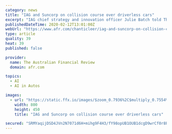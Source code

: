 ```yaml
---
category: news
title: "IAG and Suncorp on collision course over driverless cars"
excerpt: "IAG chief strategy and innovation officer Julie Batch told The Australian Financial Review's Harnessing Artificial Intelligence business breakfast in Sydney on Wednesday that driverless cars such ..."
publishedDateTime: 2020-02-12T13:01:00Z
webUrl: "https://www.afr.com/chanticleer/iag-and-suncorp-on-collision-course-over-driverless-cars-20200212-p54060"
type: article
quality: 39
heat: 39
published: false

provider:
  name: The Australian Financial Review
  domain: afr.com

topics:
  - AI
  - AI in Autos

images:
  - url: "https://static.ffx.io/images/$zoom_0.7936%2C$multiply_0.7554%2C$ratio_1.776846%2C$width_1059%2C$x_0%2C$y_10/t_crop_custom/e_sharpen:25%2Cq_85%2Cf_auto/220f2edc8b6541f881c583f650d6056bdc76cc00"
    width: 800
    height: 450
    title: "IAG and Suncorp on collision course over driverless cars"

secured: "SRMYaqijDSD4JVn2N7071d6H+mihg9F4H3/fY98opUB1OUB1dcgD9wrCf0r8PQ0TeJ0RNYESCO+nRzoW16QuO30iHjDgtuhqRfLKRoP0VDZbwgfs2Uaph8UcaFG77i+TenTkAEBbrAMIxOVd254Le7E6arNnaIuvmUrpz2GbD3K6W+ARpzXuvjGanFgT9mobQTPvR6jSR4fPaqYvkFhqey5YZi9//mC2KRSpnpnTSgtyEqmdn/P2HEzVSvMJyWv1WnAQIYM0fjDJp/4ogy7t8ZyPhM/KOdNoPPxDlm0eyaYXZ5ZquuW7InEWyv1Iw4AE;ZMO0svz564nNbSW9M5d+hw=="
---
```



